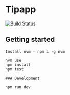 # Tipapp

[![Build Status](https://travis-ci.org/voslartomas/tipapp-api.svg?branch=master)](https://travis-ci.org/voslartomas/tipapp-api)

## Getting started
```
Install nvm - npm i -g nvm

nvm use
npm install
npm test

### Development

npm run dev
